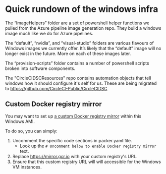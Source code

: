 # Quick rundown of the windows infra

The “ImageHelpers” folder are a set of powershell helper functions we pulled from the Azure pipeline image generation repo. They build a windows image much like we do for Azure pipelines.

The “default”,  “nvidia”, and “visual-studio” folders are various flavours of Windows images we currently offer. It’s likely that the “default” image will no longer exist in the future. More on each of these images later.

The “provision-scripts” folder contains a number of powershell scripts broken into software components.

The "CircleCIDSCResources" repo contains automation objects that tell windows how it should configure it's self for us. These are being migrated to https://github.com/CircleCI-Public/CircleCIDSC


## Custom Docker registry mirror

You may want to set up [a custom Docker registry mirror](https://docs.docker.com/registry/recipes/mirror/) within this Windows AMI.

To do so, you can simply:

1. Uncomment the specific code sections in packer.yaml file.
   * Look up the `# Uncomment below to enable Docker registry mirror` text.
2. Replace https://mirror.gcr.io with your custom registry's URL.
3. Ensure that this custom registry URL will will accessible for the Windows VM instances.
